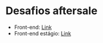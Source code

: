 # Desafios aftersale

- Front-end: [Link](https://github.com/Send4BR/challenges/blob/main/front-end.md#desafio-front-end) 
- Front-end estágio: [Link](https://github.com/Send4BR/challenges/blob/main/front-end-estagio.md#desafio-de-est%C3%A1gio-front-end)
